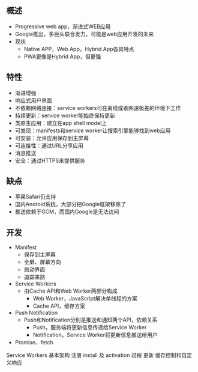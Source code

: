 ## 概述
- Progressive web app，渐进式WEB应用
- Google推出，多巨头联合发力，可能是web应用开发的未来
- 现状
    - Native APP，Web App，Hybrid App各具特点
    - PWA更像是Hybrid App，但更强

## 特性
- 渐进增强
- 响应式用户界面
- 不依赖网络连接：service workers可在离线或者网速极差的环境下工作
- 持续更新：service worker能始终保持更新
- 类原生应用：建立在app shell model上
- 可发现：manifests和service worker让搜索引擎能够找到web应用
- 可安装：允许应用保存到主屏幕
- 可连接性：通过URL分享应用
- 消息推送
- 安全：通过HTTPS来提供服务

## ~~缺点~~
- 苹果Safari仍支持
- 国内Android系统，大部分把Google框架移除了
- 推送依赖于GCM，而国内Google是无法访问

## 开发
- Manifest
    - 保存到主屏幕
    - 全屏、屏幕方向
    - 启动界面
    - 追踪来路
- Service Workers
    - 由Cache API和Web Worker两部分构成
        - Web Worker，JavaScript解决单线程的方案
        - Cache API，缓存方案
- Push Notification
    - Push和Notification分别是推送和通知两个API，依赖关系
        - Push，服务端将更新信息传递给Service Worker
        - Notification，Service Worker将更新信息推送给用户
- Promise、fetch

Service Workers
    基本架构
    注册
    install 及 activation 过程
    更新
    缓存控制和自定义响应
